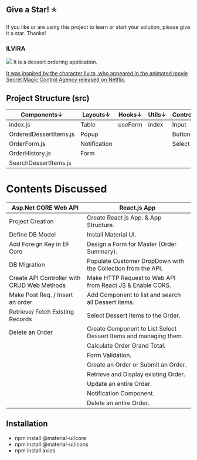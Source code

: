 ## Give a Star! :star:
If you like or are using this project to learn or start your solution, please give it a star. Thanks!

### ILVIRA
<img src="https://github.com/NisanurBulut/Ilvira/blob/master/Trailers/ilvira.jpg">
It is a dessert ordering application. 

[It was inspired by the character Ilvira, who appeared in the animated movie Secret Magic Control Agency released on Netflix.](https://www.imdb.com/title/tt13932162/)

## Project Structure (src)
|<b>Components</b>↓      |<b>Layouts</b>↓ |<b>Hooks</b>↓|<b>Utils</b>↓| <b>Controls</b>↓|
|----------------------- |----------------|-------------|-------------|-----------------|
| index.js               | Table          | useForm     | index       | Input           |
| OrderedDessertItems.js | Popup          |             |             | Button          |
| OrderForm.js           | Notification   |             |             | Select          |
| OrderHistory.js        | Form           |             |             |                 |
| SearchDessertItems.js  |                |             |             |                 |


# Contents Discussed

| Asp.Net CORE Web API                        | React.js App                                                     |
|---------------------------------------------|------------------------------------------------------------------|
| Project Creation                            | Create React js App. & App Structure.                            |
| Define DB Model                             | Install Material UI.                                             |
| Add Foreign Key in EF Core                  | Design a Form for Master (Order Summary).                        |
| DB Migration                                | Populate Customer DropDown with the Collection from the API.     |
| Create API Controller with CRUD Web Methods | Make HTTP Request to Web API from React JS & Enable CORS.        |
| Make Post Req. / Insert an order            | Add Component to list and search all Dessert items.              |
| Retrieve/ Fetch Existing Records            | Select Dessert Items to the Order.                               |
| Delete an Order                             | Create Component to List Select Dessert Items and managing them. |
|                                             | Calculate Order Grand Total.                                     |
|                                             | Form Validation.                                                 |
|                                             | Create an Order or Submit an Order.                              |
|                                             | Retrieve and Display existing Order.                             |
|                                             | Update an entire Order.                                          |
|                                             | Notification Component.                                          |
|                                             | Delete an entire Order.                                          |

## Installation
- npm install @material-ui/core
- npm install @material-ui/icons
- npm install axios
